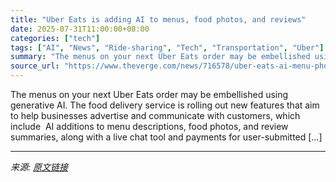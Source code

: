 ```yaml
---
title: "Uber Eats is adding AI to menus, food photos, and reviews"
date: 2025-07-31T11:00:00+08:00
categories: ["tech"]
tags: ["AI", "News", "Ride-sharing", "Tech", "Transportation", "Uber"]
summary: "The menus on your next Uber Eats order may be embellished using generative AI. The food delivery service is rolling out new features that aim to help businesses advertise and communicate with customer"
source_url: "https://www.theverge.com/news/716578/uber-eats-ai-menu-photo-description-features"
---
```


The menus on your next Uber Eats order may be embellished using generative AI. The food delivery service is rolling out new features that aim to help businesses advertise and communicate with customers, which include&#160; AI additions to menu descriptions, food photos, and review summaries, along with a live chat tool and payments for user-submitted [&#8230;]

---

*来源: [原文链接](https://www.theverge.com/news/716578/uber-eats-ai-menu-photo-description-features)*
